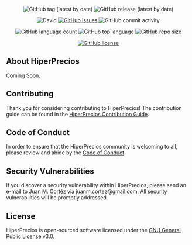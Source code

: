 <p align="center">
    <!-- <img alt="GitHub Build" src="https://github.com/juanmcortez/HiperPrecios-v2/actions/workflows/Build.yml/badge.svg"> -->
    <img alt="GitHub tag (latest by date)" src="https://img.shields.io/github/v/tag/juanmcortez/HiperPrecios-v2?label=Version">
    <img alt="GitHub release (latest by date)" src="https://img.shields.io/github/v/release/juanmcortez/HiperPrecios-v2?label=Release">
</p>

<p align="center">
    <img alt="David" src="https://img.shields.io/david/dev/juanmcortez/HiperPrecios-v2?label=Dependencies">
    <a href="https://github.com/juanmcortez/HiperPrecios-v2/issues">
        <img alt="GitHub issues" src="https://img.shields.io/github/issues/juanmcortez/HiperPrecios-v2?label=Issues" />
    </a>
    <img alt="GitHub commit activity" src="https://img.shields.io/github/commit-activity/w/juanmcortez/HiperPrecios-v2?label=Commits">
</p>

<p align="center">
    <img alt="GitHub language count" src="https://img.shields.io/github/languages/count/juanmcortez/HiperPrecios-v2?label=Languages">
    <img alt="GitHub top language" src="https://img.shields.io/github/languages/top/juanmcortez/HiperPrecios-v2">
    <img alt="GitHub repo size" src="https://img.shields.io/github/repo-size/juanmcortez/HiperPrecios-v2?label=Repository%20Size">
</p>

<p align="center">
    <a href="https://github.com/juanmcortez/HiperPrecios-v2/blob/production/LICENSE">
        <img alt="GitHub license" src="https://img.shields.io/github/license/juanmcortez/HiperPrecios-v2?label=License" />
    </a>
</p>

## About HiperPrecios

Coming Soon.

## Contributing

Thank you for considering contributing to HiperPrecios! The contribution guide can be found in the [HiperPrecios Contribution Guide](https://github.com/juanmcortez/HiperPrecios-v2/blob/production/.github/CONTRIBUTING.md).

## Code of Conduct

In order to ensure that the HiperPrecios community is welcoming to all, please review and abide by the [Code of Conduct](https://github.com/juanmcortez/HiperPrecios-v2/blob/production/.github/CODE_OF_CONDUCT.md).

## Security Vulnerabilities

If you discover a security vulnerability within HiperPrecios, please send an e-mail to Juan M. Cortéz via [juanm.cortez@gmail.com](mailto:juanm.cortez@gmail.com). All security vulnerabilities will be promptly addressed.

## License

HiperPrecios is open-sourced software licensed under the [GNU General Public License v3.0](https://github.com/juanmcortez/HiperPrecios-v2/blob/production/LICENSE).

